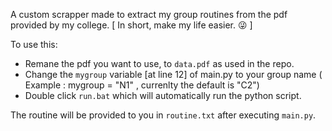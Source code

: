 A custom scrapper made to extract my group routines from the pdf provided by my college. 
[ In short, make my life easier. 😜 ]

To use this:
 - Remane the pdf you want to use, to `data.pdf` as used in the repo.
 - Change the `mygroup` variable [at line 12] of main.py to your group name
   ( Example : mygroup = "N1" , currenlty the default is "C2")
 - Double click `run.bat` which will automatically run the python script.

The routine will be provided to you in `routine.txt` after executing `main.py`.